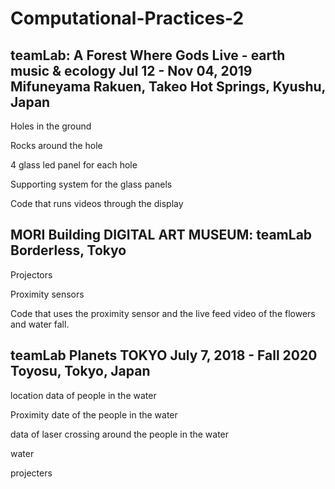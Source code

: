 # Computational-Practices-2
 

## teamLab: A Forest Where Gods Live - earth music & ecology  Jul 12 - Nov 04, 2019 Mifuneyama Rakuen, Takeo Hot Springs, Kyushu, Japan

Holes in the ground

Rocks around the hole

4 glass led panel for each hole

Supporting system for the glass panels

Code that runs videos through the display
 

## MORI Building DIGITAL ART MUSEUM: teamLab Borderless, Tokyo

Projectors

Proximity sensors

Code that uses the proximity sensor and the live feed video of the flowers and water fall.

## teamLab Planets TOKYO July 7, 2018 - Fall 2020 Toyosu, Tokyo, Japan

location data of people in the water

Proximity date of the people in the water

data of laser crossing around the people in the water

water

projecters
